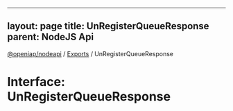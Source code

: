 
---
layout: page
title: UnRegisterQueueResponse
parent: NodeJS Api
---
[@openiap/nodeapi](../README.md) / [Exports](../modules.md) / UnRegisterQueueResponse

# Interface: UnRegisterQueueResponse
